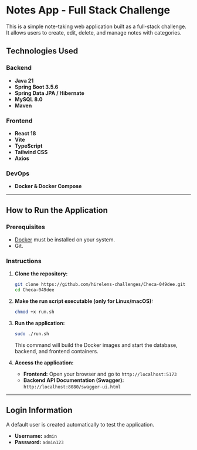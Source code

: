 # Notes App - Full Stack Challenge

This is a simple note-taking web application built as a full-stack challenge. It allows users to create, edit, delete, and manage notes with categories.

## Technologies Used

### Backend
- **Java 21**
- **Spring Boot 3.5.6**
- **Spring Data JPA / Hibernate**
- **MySQL 8.0**
- **Maven**

### Frontend
- **React 18**
- **Vite**
- **TypeScript**
- **Tailwind CSS**
- **Axios**

### DevOps
- **Docker & Docker Compose**

---

## How to Run the Application

### Prerequisites
- [Docker](https://www.docker.com/products/docker-desktop/) must be installed on your system.
- Git.

### Instructions
1. **Clone the repository:**
   ```bash
   git clone https://github.com/hirelens-challenges/Checa-049dee.git
   cd Checa-049dee
   ```

2. **Make the run script executable (only for Linux/macOS):**
   ```bash
   chmod +x run.sh
   ```

3. **Run the application:**
   ```bash
   sudo ./run.sh
   ```
   This command will build the Docker images and start the database, backend, and frontend containers.

4. **Access the application:**
   - **Frontend:** Open your browser and go to `http://localhost:5173`
   - **Backend API Documentation (Swagger):** `http://localhost:8080/swagger-ui.html`

---

## Login Information

A default user is created automatically to test the application.
- **Username:** `admin`
- **Password:** `admin123`